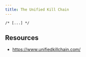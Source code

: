 ```yaml
---
title: The Unified Kill Chain
---
```


`/* [...] */`

## Resources

- https://www.unifiedkillchain.com/
